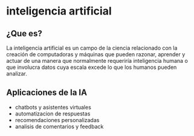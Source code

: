 # inteligencia artificial

## ¿Que es?
La inteligencia artificial es un campo de la ciencia relacionado con la creación de computadoras y 
máquinas que pueden razonar, aprender y actuar de una manera que normalmente requeriría
inteligencia humana o que involucra datos cuya escala excede lo que los humanos pueden analizar.

## Aplicaciones de la IA
+ chatbots y asistentes virtuales
+ automatizacion de respuestas
+ recomendaciones personalizadas
+ analisis de comentarios y feedback


